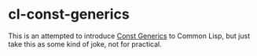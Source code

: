 
# cl-const-generics

This is an attempted to introduce [Const Generics](https://practice.rs/generics-traits/const-generics.html) to Common Lisp, but just take this as some kind of joke, not for practical.



